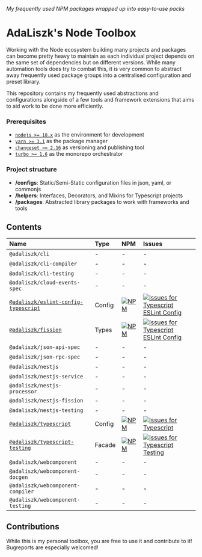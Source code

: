 _My frequently used NPM packages wrapped up into easy-to-use packs_

# AdaLiszk's Node Toolbox

Working with the Node ecosystem building many projects and packages can become pretty heavy to maintain as each
individual project depends on the same set of dependencies but on different versions. While many automation tools does
try to combat this, it is very common to abstract away frequently used package groups into a centralised configuration
and preset library.

This repository contains my frequently used abstractions and configurations alongside of a few tools and framework
extensions that aims to aid work to be done more efficiently.

### Prerequisites

- [`nodejs >= 18.x`](https://nodejs.org/en/download) as the environment for development
- [`yarn >= 3.1`](https://yarnpkg.com/getting-started/install) as the package manager
- [`changeset >= 2.16`](https://github.com/changesets/changesets) as versioning and publishing tool
- [`turbo >= 1.6`](https://turbo.build/repo/docs) as the monorepo orchestrator

### Project structure

- **/configs**: Static/Semi-Static configuration files in json, yaml, or commonjs
- **/helpers**: Interfaces, Decorators, and Mixins for Typescript projects
- **/packages**: Abstracted library packages to work with frameworks and tools

## Contents

| Name                                                                               | Type   | NPM                                                                                                                                                             | Issues                                                                                                                                                                                                                                                         |
|:-----------------------------------------------------------------------------------|:-------|:----------------------------------------------------------------------------------------------------------------------------------------------------------------|:---------------------------------------------------------------------------------------------------------------------------------------------------------------------------------------------------------------------------------------------------------------|
| `@adaliszk/cli`                                                                    | -      | -                                                                                                                                                               | -                                                                                                                                                                                                                                                              |
| `@adaliszk/cli-compiler`                                                           | -      | -                                                                                                                                                               | -                                                                                                                                                                                                                                                              |
| `@adaliszk/cli-testing`                                                            | -      | -                                                                                                                                                               | -                                                                                                                                                                                                                                                              |
| `@adaliszk/cloud-events-spec`                                                      | -      | -                                                                                                                                                               | -                                                                                                                                                                                                                                                              |
| [`@adaliszk/eslint-config-typescript`](configs/eslint-config-typescript/README.md) | Config | [![NPM](https://img.shields.io/npm/v/@adaliszk/eslint-config-typescript.svg?logo=npm&label=)](https://www.npmjs.com/package/@adaliszk/eslint-config-typescript) | [![Issues for Typescript ESLint Config](https://img.shields.io/github/issues-search?logo=github&label=&query=repo%3Aadaliszk%2Fnode-toolbox%20label%3Aeslint-config-typescript)](https://github.com/adaliszk/node-toolbox/labels/eslint-config-typescript)     |
| [`@adaliszk/fission`](packages/fission/README.md)                                  | Types  | [![NPM](https://img.shields.io/npm/v/@adaliszk/fission.svg?logo=npm&label=)](https://www.npmjs.com/package/@adaliszk/fission)                                   | [![Issues for Typescript ESLint Config](https://img.shields.io/github/issues-search?logo=github&label=&query=repo%3Aadaliszk%2Fnode-toolbox%20label%3Afission)](https://github.com/adaliszk/node-toolbox/labels/fission)                                       |
| `@adaliszk/json-api-spec`                                                          | -      | -                                                                                                                                                               | -                                                                                                                                                                                                                                                              |
| `@adaliszk/json-rpc-spec`                                                          | -      | -                                                                                                                                                               | -                                                                                                                                                                                                                                                              |
| `@adaliszk/nestjs`                                                                 | -      | -                                                                                                                                                               | -                                                                                                                                                                                                                                                              |
| `@adaliszk/nestjs-service`                                                         | -      | -                                                                                                                                                               | -                                                                                                                                                                                                                                                              |
| `@adaliszk/nestjs-processor`                                                       | -      | -                                                                                                                                                               | -                                                                                                                                                                                                                                                              |
| `@adaliszk/nestjs-fission`                                                         | -      | -                                                                                                                                                               | -                                                                                                                                                                                                                                                              |
| `@adaliszk/nestjs-testing`                                                         | -      | -                                                                                                                                                               | -                                                                                                                                                                                                                                                              |
| [`@adaliszk/typescript`](configs/typescript/README.md)                             | Config | [![NPM](https://img.shields.io/npm/v/@adaliszk/typescript.svg?logo=npm&label=)](https://www.npmjs.com/package/@adaliszk/typescript)                             | [![Issues for Typescript](https://img.shields.io/github/issues-search?logo=github&label=&label%3A%20typescript&query=repo%3Aadaliszk%2Fnode-toolbox%20label%3Atypescript)](https://github.com/adaliszk/node-toolbox/labels/typescript)                         |
| [`@adaliszk/typescript-testing`](packages/typescript-testing/README.md)            | Facade | [![NPM](https://img.shields.io/npm/v/@adaliszk/typescript-testing.svg?logo=npm&label=)](https://www.npmjs.com/package/@adaliszk/typescript-testing)             | [![Issues for Typescript Testing](https://img.shields.io/github/issues-search?logo=github&label=&label%3A%20typescript&query=repo%3Aadaliszk%2Fnode-toolbox%20label%3Atypescript-testing)](https://github.com/adaliszk/node-toolbox/labels/typescript-testing) |
| `@adaliszk/webcomponent`                                                           | -      | -                                                                                                                                                               | -                                                                                                                                                                                                                                                              |
| `@adaliszk/webcomponent-docgen`                                                    | -      | -                                                                                                                                                               | -                                                                                                                                                                                                                                                              |
| `@adaliszk/webcomponent-compiler`                                                  | -      | -                                                                                                                                                               | -                                                                                                                                                                                                                                                              |
| `@adaliszk/webcomponent-testing`                                                   | -      | -                                                                                                                                                               | -                                                                                                                                                                                                                                                              |

## Contributions

While this is my personal toolbox, you are free to use it and contribute to it!
Bugreports are especially welcomed!
